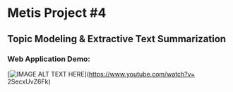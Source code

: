 # Metis Project #4
## Topic Modeling & Extractive Text Summarization

### Web Application Demo:

[![IMAGE ALT TEXT HERE](https://img.youtube.com/vi/2SecxUvZ6Fk/0.jpg)](https://www.youtube.com/watch?v= 2SecxUvZ6Fk)